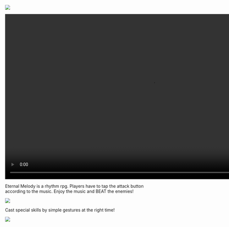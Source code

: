 ![](/guanweichen/projects/eternalmelody/eternal_melody_banner.png)

<video width="960" height="540" controls>
  <source src="/guanweichen/projects/eternalmelody/DEMO.mp4" type="video/mp4">
</video>

Eternal Melody is a rhythm rpg. Players have to tap the attack button according to the music. Enjoy the music and BEAT the enemies!

![](/guanweichen/projects/eternalmelody/eternal_melody_skill.jpg)

Cast special skills by simple gestures at the right time!

![](/guanweichen/projects/eternalmelody/eternal_melody_combo.jpg)